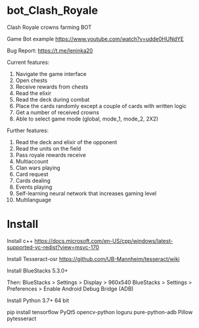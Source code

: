 # bot_Clash_Royale

Clash Royale crowns farming BOT


Game Bot example
https://www.youtube.com/watch?v=udde0HUNdYE


Bug Report:
https://t.me/leninka20


Current features:

1) Navigate the game interface
2) Open chests
3) Receive rewards from chests
4) Read the elixir
5) Read the deck during combat
6) Place the cards randomly except a couple of cards with written logic
7) Get a number of received crowns
8) Able to select game mode (global, mode_1, mode_2, 2X2)


Further features:

1) Read the deck and elixir of the opponent
2) Read the units on the field
3) Pass royale rewards receive
4) Multiaccount
5) Clan wars playing
6) Сard request
7) Cards dealing
8) Events playing
9) Self-learning neural network that increases gaming level
10) Multilanguage

# Install

Install с++
https://docs.microsoft.com/en-US/cpp/windows/latest-supported-vc-redist?view=msvc-170


Install Tesseract-osr
https://github.com/UB-Mannheim/tesseract/wiki


Install BlueStacks 5.3.0+

Then:
BlueStacks > Settings > Display > 960x540
BlueStacks > Settings > Preferences > Enable Android Debug Bridge (ADB)

Install Python 3.7+ 64 bit

pip install tensorflow PyQt5 opencv-python loguru pure-python-adb Pillow pytesseract

